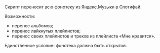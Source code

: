 ![]()

Скрипт переносит всю фонотеку из Яндекс.Музыки в Спотифай. 

Возможности:

- перенос альбомов;
- перенос лайкнутых плейлистов;
- перенос своих плейлистов и треков из плейлиста «Мне нравится».

Единственное условие: фонотека должна быть открытой.

